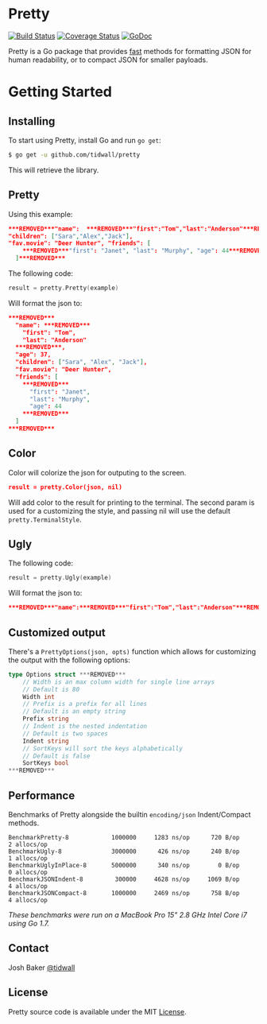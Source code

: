 # Pretty
[![Build Status](https://img.shields.io/travis/tidwall/pretty.svg?style=flat-square)](https://travis-ci.org/tidwall/prettty)
[![Coverage Status](https://img.shields.io/badge/coverage-100%25-brightgreen.svg?style=flat-square)](http://gocover.io/github.com/tidwall/pretty)
[![GoDoc](https://img.shields.io/badge/api-reference-blue.svg?style=flat-square)](https://godoc.org/github.com/tidwall/pretty) 


Pretty is a Go package that provides [fast](#performance) methods for formatting JSON for human readability, or to compact JSON for smaller payloads.

Getting Started
===============

## Installing

To start using Pretty, install Go and run `go get`:

```sh
$ go get -u github.com/tidwall/pretty
```

This will retrieve the library.

## Pretty

Using this example:

```json
***REMOVED***"name":  ***REMOVED***"first":"Tom","last":"Anderson"***REMOVED***,  "age":37,
"children": ["Sara","Alex","Jack"],
"fav.movie": "Deer Hunter", "friends": [
    ***REMOVED***"first": "Janet", "last": "Murphy", "age": 44***REMOVED***
  ]***REMOVED***
```

The following code:
```go
result = pretty.Pretty(example)
```

Will format the json to:

```json
***REMOVED***
  "name": ***REMOVED***
    "first": "Tom",
    "last": "Anderson"
  ***REMOVED***,
  "age": 37,
  "children": ["Sara", "Alex", "Jack"],
  "fav.movie": "Deer Hunter",
  "friends": [
    ***REMOVED***
      "first": "Janet",
      "last": "Murphy",
      "age": 44
    ***REMOVED***
  ]
***REMOVED***
```

## Color

Color will colorize the json for outputing to the screen. 

```json
result = pretty.Color(json, nil)
```

Will add color to the result for printing to the terminal.
The second param is used for a customizing the style, and passing nil will use the default `pretty.TerminalStyle`.

## Ugly

The following code:
```go
result = pretty.Ugly(example)
```

Will format the json to:

```json
***REMOVED***"name":***REMOVED***"first":"Tom","last":"Anderson"***REMOVED***,"age":37,"children":["Sara","Alex","Jack"],"fav.movie":"Deer Hunter","friends":[***REMOVED***"first":"Janet","last":"Murphy","age":44***REMOVED***]***REMOVED***```
```


## Customized output

There's a `PrettyOptions(json, opts)` function which allows for customizing the output with the following options:

```go
type Options struct ***REMOVED***
	// Width is an max column width for single line arrays
	// Default is 80
	Width int
	// Prefix is a prefix for all lines
	// Default is an empty string
	Prefix string
	// Indent is the nested indentation
	// Default is two spaces
	Indent string
	// SortKeys will sort the keys alphabetically
	// Default is false
	SortKeys bool
***REMOVED***
```
## Performance

Benchmarks of Pretty alongside the builtin `encoding/json` Indent/Compact methods.
```
BenchmarkPretty-8            1000000     1283 ns/op      720 B/op      2 allocs/op
BenchmarkUgly-8              3000000      426 ns/op      240 B/op      1 allocs/op
BenchmarkUglyInPlace-8       5000000      340 ns/op        0 B/op      0 allocs/op
BenchmarkJSONIndent-8         300000     4628 ns/op     1069 B/op      4 allocs/op
BenchmarkJSONCompact-8       1000000     2469 ns/op      758 B/op      4 allocs/op
```

*These benchmarks were run on a MacBook Pro 15" 2.8 GHz Intel Core i7 using Go 1.7.*

## Contact
Josh Baker [@tidwall](http://twitter.com/tidwall)

## License

Pretty source code is available under the MIT [License](/LICENSE).

